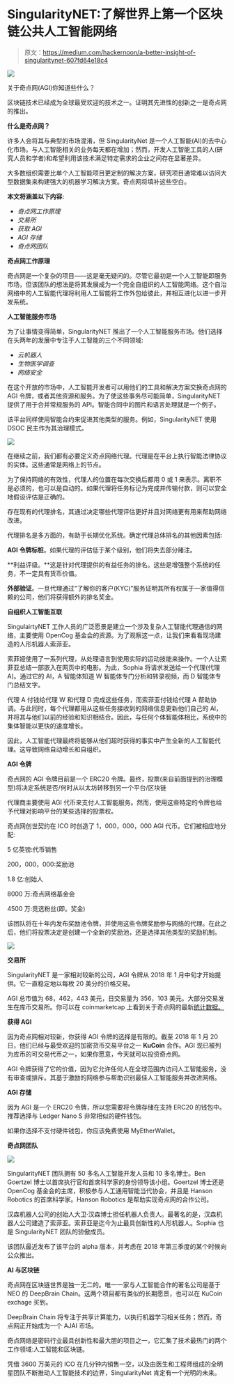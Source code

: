 # SingularityNET:了解世界上第一个区块链公共人工智能网络

> 原文：<https://medium.com/hackernoon/a-better-insight-of-singularitynet-607fd64e18c4>

![](img/20c80552757ab3dd8f5db6c9c6831149.png)

关于奇点网(AGI)你知道些什么？

区块链技术已经成为全球最受欢迎的技术之一。证明其先进性的创新之一是奇点网的推出。

**什么是奇点网？**

许多人会将其与典型的市场混淆，但 SingularityNet 是一个人工智能(AI)的去中心化市场。与人工智能相关的业务每天都在增加；然而，开发人工智能工具的人(研究人员和学者)和希望利用该技术满足特定需求的企业之间存在显著差异。

大多数组织需要比单个人工智能项目更定制的解决方案，研究项目通常难以访问大型数据集来构建强大的机器学习解决方案。奇点网将填补这些空白。

**本文将涵盖以下内容:**

*   *奇点网工作原理*
*   *交易所*
*   *获取 AGI*
*   *AGI 存储*
*   *奇点网团队*

**奇点网工作原理**

奇点网是一个复杂的项目——这是毫无疑问的。尽管它最初是一个人工智能即服务市场，但该团队的想法是将其发展成为一个完全自组织的人工智能网络。这个自治网络中的人工智能代理将利用人工智能将工作外包给彼此，并相互进化以进一步开发系统。

**人工智能服务市场**

为了让事情变得简单，SingularityNET 推出了一个人工智能服务市场。他们选择在头两年的发展中专注于人工智能的三个不同领域:

*   *云机器人*
*   *生物医学调查*
*   *网络安全*

在这个开放的市场中，人工智能开发者可以用他们的工具和解决方案交换奇点网的 AGI 令牌，或者其他资源和服务。为了使这些事务尽可能简单，SingularityNET 提供了用于合并常规服务的 API。智能合同中的图片和语言处理就是一个例子。

该平台同样使用智能合约来促进其他类型的服务。例如，SingularityNET 使用 DSOC 民主作为其治理模式。

![](img/6ea70cf46aa51c2f6a26eaf927cb033e.png)

在继续之前，我们都有必要定义奇点网络代理。代理是在平台上执行智能法律协议的实体。这些通常是网络上的节点。

为了保持网络的有效性，代理人的位置在每次交换后都用 0 或 1 来表示。离职不是必须的，也可以是自动的。如果代理将任务标记为完成并传输付款，则可以安全地假设评估是正确的。

存在现有的代理排名，其通过决定哪些代理评估更好并且对网络更有用来帮助网络改进。

代理排名是多方面的，有助于长期优化系统。确定代理总体排名的其他因素包括:

**AGI 令牌标桩**。如果代理的评估低于某个级别，他们将失去部分赌注。

**利益评级。**这是针对代理提供的有益任务的排名。这些是增强整个系统的任务，不一定具有货币价值。

**外部验证**。一旦代理通过“了解你的客户(KYC)”服务证明其所有权属于一家值得信赖的公司，他们将获得额外的排名奖金。

**自组织人工智能互联**

SingulairtyNET 工作人员的广泛愿景是建立一个涉及复杂人工智能代理通信的网络，主要使用 OpenCog 基金会的资源。为了观察这一点，让我们来看看现场建造的人形机器人索菲亚。

索菲娅使用了一系列代理，从处理语言到使用实际的运动技能来操作。一个人让索菲亚总结一部嵌入在网页中的电影。为此，Sophia 将请求发送给一个代理(代理 A)。通过它的 AI，A 智能体知道 W 智能体专门分析和转录视频，而 D 智能体专门总结文字。

代理 A 付钱给代理 W 和代理 D 完成这些任务，而索菲亚付钱给代理 A 帮助协调。与此同时，每个代理都用从这些任务接收到的网络信息更新他们自己的 AI，并将其与他们以前的经验和知识相结合。因此，与任何个体智能体相比，系统中的集体智能以更快的速度增长。

因此，人工智能代理最终将能够从他们超时获得的事实中产生全新的人工智能代理。这导致网络自动增长和自组织。

**AGI 令牌**

奇点网的 AGI 令牌目前是一个 ERC20 令牌。最终，投票(来自前面提到的治理模型)将决定系统是否/何时从以太坊转移到另一个平台/区块链

代理商主要使用 AGI 代币来支付人工智能服务。然而，使用这些特定的令牌也给予代理对影响平台的某些选择的投票权。

奇点网创世契约在 ICO 时创造了 1，000，000，000 AGI 代币。它们被相应地分配:

5 亿英镑:代币销售

200，000，000:奖励池

1.8 亿:创始人

8000 万:奇点网络基金会

4500 万:竞选粉丝(即。奖金)

该团队将在十年内发布奖励池令牌，并使用这些令牌奖励参与网络的代理。在此之后，他们将投票决定是创建一个全新的奖励池，还是选择其他类型的奖励机制。

![](img/925d2932d3b53c500d2663f9c9eeca13.png)

**交易所**

SingularityNET 是一家相对较新的公司，AGI 令牌从 2018 年 1 月中旬才开始提供。它一直稳定地以每枚 20 美分的价格交易。

AGI 总市值为 68，462，443 美元，日交易量为 356，103 美元。大部分交易发生在库币交易所。你可以在 coinmarketcap 上看到关于奇点网的最新[统计数据。](https://coinmarketcap.com/currencies/singularitynet/)

**获得 AGI**

因为奇点网相对较新，你获得 AGI 令牌的选择是有限的。截至 2018 年 1 月 20 日，他们已经与最受欢迎的加密货币交易平台之一 **KuCoin** 合作。AGI 现已被列为库币的可交易代币之一，如果你愿意，今天就可以投资奇点网。

AGI 令牌获得了它的价值，因为它允许任何人在全球范围内访问人工智能服务，没有审查或排斥。其基于激励的网络参与帮助识别最佳人工智能服务并改进网络。

**AGI 存储**

因为 AGI 是一个 ERC20 令牌，所以您需要将令牌存储在支持 ERC20 的钱包中。推荐选择与 Ledger Nano S 非常相似的硬件钱包。

如果你选择不支付硬件钱包，你应该免费使用 MyEtherWallet。

**奇点网团队**

![](img/f65ee7029afd956e31cb9ca809234d31.png)

SingularityNET 团队拥有 50 多名人工智能开发人员和 10 多名博士。Ben Goertzel 博士以首席执行官和首席科学家的身份领导该小组。Goertzel 博士还是 OpenCog 基金会的主席，积极参与人工通用智能当代协会，并且是 Hanson Robotics 的首席科学家。Hanson Robotics 是帮助实现奇点网的合作公司。

汉森机器人公司的创始人大卫·汉森博士担任机器人负责人。最著名的是，汉森机器人公司建造了索菲亚。索菲亚是迄今为止最具创新性的人形机器人。Sophia 也是 SingularityNET 团队的骄傲成员。

该团队最近发布了该平台的 alpha 版本，并考虑在 2018 年第三季度的某个时候向公众推出。

**AI 与区块链**

奇点网在区块链世界是独一无二的。唯一一家与人工智能合作的著名公司是基于 NEO 的 DeepBrain Chain。这两个项目都有类似的长期愿景，也可以在 KuCoin exchage 买到。

DeepBrain Chain 将专注于共享计算能力，以执行机器学习相关任务；然而，奇点网正开始成为一个 AJAI 市场。

奇点网络是密码行业最具创新性和最大胆的项目之一，它汇集了技术最热门的两个工作领域:人工智能和区块链。

凭借 3600 万美元的 ICO 在几分钟内销售一空，以及由医生和工程师组成的全明星团队不断推动人工智能技术的边界，SingularityNet 肯定有一个光明的未来。